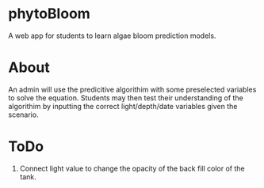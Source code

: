 # phytoBloom
A web app for students to learn algae bloom prediction models.

# About
An admin will use the predicitive algorithim with some preselected variables to solve the equation. Students may then test their understanding of the algorithim by inputting the correct light/depth/date variables given the scenario.

# ToDo
1. Connect light value to change the opacity of the back fill color of the tank.
